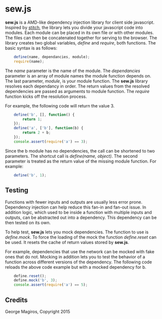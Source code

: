 

sew.js
======

**sew.js** is a AMD-like dependency injection library for client side javascript.  Inspired by [stitch](https://github.com/sstephenson/stitch), the library lets you divide your javascript code into modules.  Each module can be placed in its own file or with other modules.  The files can then be concatenated together for serving to the browser.  The library creates two global variables, *define* and *require*, both functions.  The basic syntax is as follows:

```javascript
    define(name, dependancies, module);
    require(name);
```

The *name* parameter is the name of the module.  The *dependancies* parameter is an array of module names the module function depends on.  The last parameter, *module*, is your module function.  The **sew.js** library resolves each dependancy in order.  The return values from the resolved dependencies are passed as arguments to module function.  The *require* function kicks off the resolution process.

For example, the following code will return the value 3. 

```javascript
    define('b', [], function() {
        return 1;
    });
    define('a', ['b'], function(b) {
        return 2 + b;
    });
    console.assert(require('a') == 3);
```

Since the b module has no dependencies, the call can be shortened to two parameters.  The shortcut call is *define(name, object)*.  The second parameter is treated as the return value of the missing module function.  For example:

```javascript
    define('b', 1);
```

Testing
-------

Functions with fewer inputs and outputs are usually less error prone.  Dependency injection can help reduce this fan-in and fan-out issue.  In addition logic, which used to be inside a function with multiple inputs and outputs, can be abstracted out into a dependency.  This dependency can be then tested on its own.

To help test, **sew.js** lets you mock dependencies.  The function to use is *define.mock*.  To force the loading of the mock the function *define.reset* can be used.  It resets the cache of return values stored by **sew.js**.

For example, dependencies that use the network can be mocked with fake ones that do not.  Mocking in addition lets you to test the behavior of a function across different versions of the dependency.  The following code reloads the above code example but with a mocked dependency for b.

```javascript
    define.reset();
    define.mock('b', 3);
    console.assert(require('a') == 5);
```

Credits
-------

George Magiros, Copyright 2015



